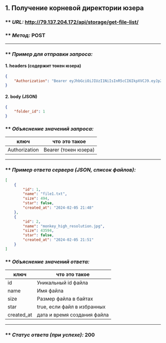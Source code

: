 ## 1. Получение корневой директории юзера

### ** _URL:_ http://79.137.204.172/api/storage/get-file-list/

### ** _Метод:_ POST

<hr>

### ** _Пример для отправки запроса:_

#### 1. headers (содержит токен юзера)

```json
{
    "Authorization": "Bearer eyJhbGciOiJIUzI1NiIsInR5cCI6IkpXVCJ9.eyJpZCI6NSwiZXhwIjoxNzA2MjE5MjMyfQ.yMy6RiCFvhitLZ0IavmQS4P_O1-ksLQgaA8JsB3LLl0"
}
```

#### 2. body (JSON)

```json
{
    "folder_id": 1
}
```

### ** _Объяснение значений запроса:_

| ключ          | что это такое        |
|---------------|----------------------|
| Authorization | Bearer (токен юзера) |

<hr>

### ** _Пример ответа сервера (JSON, список файлов):_

```json
[
    {
        "id": 1,
        "name": "file1.txt",
        "size": 494,
        "star": false,
        "created_at": "2024-02-05 21:48"
    },
    {
        "id": 2,
        "name": "monkey_high_resolution.jpg",
        "size": 43594,
        "star": false,
        "created_at": "2024-02-05 21:51"
    }
]
```

### ** _Объяснение значений ответа:_

| ключ       | что это такое               |
|------------|-----------------------------|
| id         | Уникальный id файла         |
| name       | Имя файла                   |
| size       | Размер файла в байтах       |
| star       | true, если файл в избранных |
| created_at | дата и время создания файла |

<hr>

### ** _Статус ответа (при успехе):_ 200
